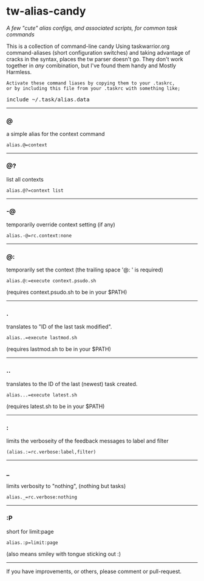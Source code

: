 # tw-alias-candy
_A few "cute" alias configs, and associated scripts, for common task commands_

This is a collection of command-line candy Using taskwarrior.org command-aliases (short configuration switches) and taking advantage of cracks in the syntax, places the tw parser doesn't go. They don't work together in _any_ comibination, but I've found them handy and Mostly Harmless. 

    Activate these command liases by copying them to your .taskrc, 
    or by including this file from your .taskrc with something like;
<pre>
include ~/.task/alias.data
</pre>
----
###    @
a simple alias for the context command

    alias.@=context
----
###    @?
list all contexts

    alias.@?=context list
----
###    -@
temporarily override context setting (if any)

    alias.-@=rc.context:none
----
###    @:
temporarily set the context (the trailing space '@: ' is required)

    alias.@:=execute context.psudo.sh
    
(requires context.psudo.sh to be in your $PATH)

----
###    .
translates to "ID of the last task modified".

    alias..=execute lastmod.sh

(requires lastmod.sh to be in your $PATH)

----
###    ..
translates to the ID of the last (newest) task created.

    alias...=execute latest.sh

(requires latest.sh to be in your $PATH)

----
###    :
limits the verboseity of the feedback messages to label and filter

    (alias.:=rc.verbose:label,filter)
----
###    _
limits verbosity to "nothing", (nothing but tasks)

    alias._=rc.verbose:nothing
----
###    :P
short for limit:page

    alias.:p=limit:page

(also means smiley with tongue sticking out :)

----                                                  
If you have improvements, or others, please comment or pull-request.
